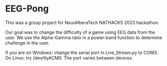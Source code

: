 # EEG-Pong
This was a group project for NeurAlberaTech NATHACKS 2023 hackathon.

Our goal was to change the difficulty of a game using EEG data from the user. We use the Alpha-Gamma ratio in a power-band function to determine challenge in the user.

If you are on Windows: change the serial port in Live_Stream.py to COM3. On Linux: try /dev/ttyACM0. The port varies between devices.
